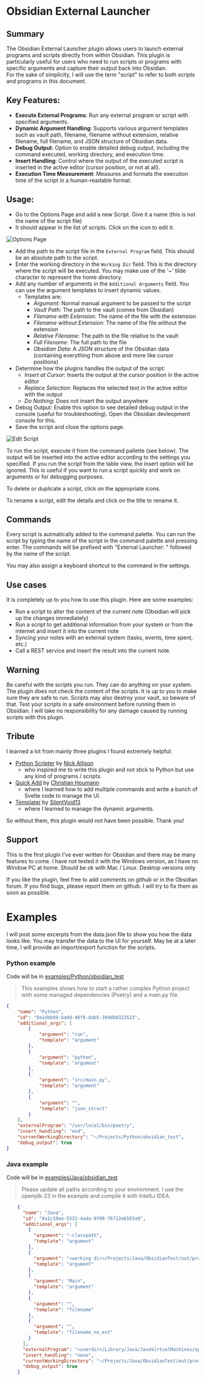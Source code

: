 # Obsidian External Launcher

## Summary
The Obsidian External Launcher plugin allows users to launch external programs and scripts directly from within Obsidian. This plugin is particularly useful for users who need to run scripts or programs with specific arguments and capture their output back into Obsidian.  
For the sake of simplicity, I will use the term "script" to refer to both scripts and programs in this document.

## Key Features:

- **Execute External Programs**: Run any external program or script with specified arguments.
- **Dynamic Argument Handling**: Supports various argument templates such as vault path, filename, filename without extension, relative filename, full filename, and JSON structure of Obsidian data.
- **Debug Output**: Option to enable detailed debug output, including the command executed, working directory, and execution time.
- **Insert Handling**: Control where the output of the executed script is inserted in the active editor (cursor position, or not at all).
- **Execution Time Measurement**: Measures and formats the execution time of the script in a human-readable format.

## Usage:

- Go to the Options Page and add a new Script. Give it a name (this is not the name of the script file)
- It should appear in the list of scripts. Click on the icon to edit it.

![Options Page](./images/options.png)

- Add the path to the script file in the `External Program` field. This should be an absolute path to the script.
- Enter the working directory in the `Working Dir` field. This is the directory where the script will be executed. You may make use of the '~' tilde character to represent the home directory.
- Add any number of arguments in the `Additional Arguments` field. You can use the argument templates to insert dynamic values.
  - Templates are:
    - _Argument_: Normal manual argument to be passed to the script
    - _Vault Path_: The path to the vault (comes from Obsidian)
    - _Filename with Extension_: The name of the file with the extension
    - _Filename without Extension_: The name of the file without the extension
    - _Relative Filename_: The path to the file relative to the vault
    - _Full Filename_: The full path to the file
    - _Obsidian Data_: A JSON structure of the Obsidian data (containing everything from above and more like cursor positions)
- Determine how the plugins handles the output of the script:
  - _Insert at Cursor_: Inserts the output at the cursor position in the active editor
  - _Replace Selection_: Replaces the selected text in the active editor with the output
  - _Do Nothing_: Does not insert the output anywhere
- Debug Output: Enable this option to see detailed debug output in the console (useful for troubleshooting). Open the Obsidian devleopment console for this.
- Save the script and close the options page.

![Edit Script](./images/script.png)

To run the script, execute it from the command pallette (see below). The output will be inserted into the active editor according to the settings you specified.
If you run the script from the table view, the insert option will be ignored. This is useful if you want to run a script quickly and work on arguments or for debugging purposes.

To delete or duplicate a script, click on the appropriate icons.

To rename a script, edit the details and click on the title to rename it.

## Commands

Every script is autmatically added to the command palette. You can run the script by typing the name of the script in the command palette and pressing enter.
The commands will be prefixed with "External Launcher: " followed by the name of the script.

You may also assign a keyboard shortcut to the command in the settings.

## Use cases

It is completely up to you how to use this plugin. Here are some examples:

- Run a script to alter the content of the current note (Obsidian will pick up the changes immediately)
- Run a script to get additional information from your system or from the internet and insert it into the current note
- Syncing your notes with an external system (tasks, events, time spent, etc.)
- Call a REST service and insert the result into the current note.


## Warning
Be careful with the scripts you run. They can do anything on your system. The plugin does not check the content of the scripts. It is up to you to make sure they are safe to run. Scripts may also destroy your vault, so beware of that.
Test your scripts in a safe environment before running them in Obsidian.
I will take no responsibility for any damage caused by running scripts with this plugin.

## Tribute	
I learned a lot from mainly three plugins I found extremely helpful:
- [Python Scripter](https://github.com/nickrallison/obsidian-python-scripter) by [Nick Allison](https://github.com/nickrallison) 
  - who inspired me to write this plugin and not stick to Python but use any kind of programs / scripts.
- [Quick Add](https://github.com/chhoumann/quickadd) by [Christian Houmann](https://bagerbach.com/)
  - where I learned how to add multiple commands and write a bunch of Svelte code to manage the UI.
- [Templater](https://github.com/SilentVoid13/Templater) by [SilentVoid13](https://github.com/SilentVoid13)
  - where I learned to manage the dynamic arguments.

So without them, this plugin would not have been possible. Thank you!

## Support
This is the first plugin I've ever written for Obsidian and there may be many features to come. I have not tested it with the Windows version, as I have no Window PC at home. Should be ok with Mac / Linux. Desktop versions only

If you like the plugin, feel free to add comments on github or in the Obsidian forum. If you find bugs, please report them on github. I will try to fix them as soon as possible.

# Examples
I will post some excerpts from the data.json file to show you how the data looks like. 
You may transfer the data to the UI for yourself. May be at a later time, I will provide an import/export function for the scripts.

### Python example
Code will be in [examples/Python/obsidian_test](./examples/Python/obsidian_test)

>This examples shows how to start a rather complex Python project with some managed dependencies (Poetry) and a main.py file.
```json
{
	"name": "Python",
	"id": "0a1dbb99-ba0d-46f6-8ab5-394db0323523",
	"additional_args": [
		{
			"argument": "run",
			"template": "argument"
		},
		{
			"argument": "python",
			"template": "argument"
		},
		{
			"argument": "src/main.py",
			"template": "argument"
		},
		{
			"argument": "",
			"template": "json_struct"
		}
	],
	"externalProgram": "/usr/local/bin/poetry",
	"insert_handling": "end",
	"currentWorkingDirectory": "~/Projects/Python/obsidian_test",
	"debug_output": true
}
```

### Java example
Code will be in [examples/Java/obsidian_test](./examples/Java/obsidian_test)

>Please update all paths according to your environment. I use the openjdk-23 in the example and compile it with IntelliJ IDEA.

```json
    {
      "name": "Java",
      "id": "8a1c19ae-5532-4ada-9f09-76712e6503a9",
      "additional_args": [
        {
          "argument": "-classpath",
          "template": "argument"
        },
        {
          "argument": "<working dir>/Projects/Java/ObsidianTest/out/production/ObsidianTest",
          "template": "argument"
        },
        {
          "argument": "Main",
          "template": "argument"
        },
        {
          "argument": "",
          "template": "filename"
        },
        {
          "argument": "",
          "template": "filename_no_ext"
        }
      ],
      "externalProgram": "<userdir>/Library/Java/JavaVirtualMachines/openjdk-23/Contents/Home/bin/java",
      "insert_handling": "none",
      "currentWorkingDirectory": "~/Projects/Java/ObsidianTest/out/production/ObsidianTest",
      "debug_output": true
    }
```
